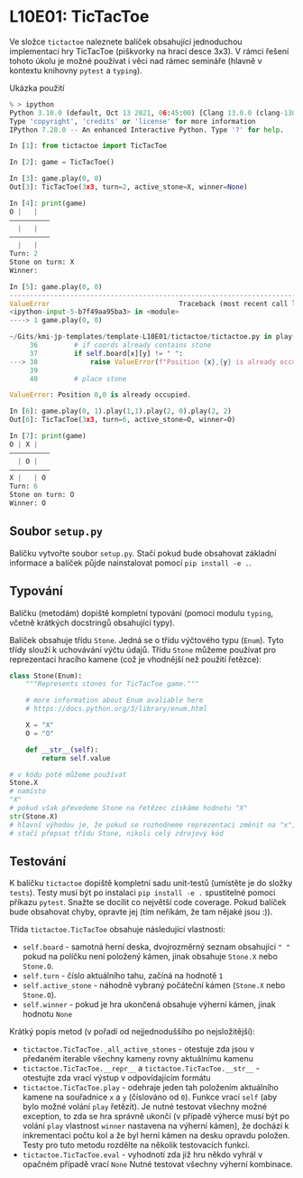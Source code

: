 # L10E01: TicTacToe
Ve složce `tictactoe` naleznete balíček obsahující jednoduchou implementaci hry TicTacToe (piškvorky na hrací desce 3x3). V rámci řešení tohoto úkolu je možné používat i věci nad rámec semináře (hlavně v kontextu knihovny `pytest` a `typing`).

Ukázka použití

```python
% > ipython
Python 3.10.0 (default, Oct 13 2021, 06:45:00) [Clang 13.0.0 (clang-1300.0.29.3)]
Type 'copyright', 'credits' or 'license' for more information
IPython 7.28.0 -- An enhanced Interactive Python. Type '?' for help.

In [1]: from tictactoe import TicTacToe

In [2]: game = TicTacToe()

In [3]: game.play(0, 0)
Out[3]: TicTacToe(3x3, turn=2, active_stone=X, winner=None)

In [4]: print(game)
O |   |  
––––––––––
  |   |  
––––––––––
  |   |  
Turn: 2
Stone on turn: X
Winner: 

In [5]: game.play(0, 0)
---------------------------------------------------------------------------
ValueError                                Traceback (most recent call last)
<ipython-input-5-b7f49aa95ba3> in <module>
----> 1 game.play(0, 0)

~/Gits/kmi-jp-templates/template-L10E01/tictactoe/tictactoe.py in play(self, x, y)
     36         # if coords already contains stone
     37         if self.board[x][y] != " ":
---> 38             raise ValueError(f"Position {x},{y} is already occupied.")
     39 
     40         # place stone

ValueError: Position 0,0 is already occupied.

In [6]: game.play(0, 1).play(1,1).play(2, 0).play(2, 2)
Out[6]: TicTacToe(3x3, turn=6, active_stone=O, winner=O)

In [7]: print(game)
O | X |  
––––––––––
  | O |  
––––––––––
X |   | O
Turn: 6
Stone on turn: O
Winner: O
```

## Soubor `setup.py`
Balíčku vytvořte soubor `setup.py`. Stačí pokud bude obsahovat základní informace a balíček půjde nainstalovat pomocí `pip install -e .`.

## Typování
Balíčku (metodám) dopiště kompletní typování (pomoci modulu `typing`, včetně krátkých docstringů obsahující typy).

Balíček obsahuje třídu `Stone`. Jedná se o třídu výčtového typu (`Enum`). Tyto třídy slouží k uchovávání výčtu údajů. Třídu `Stone` můžeme používat pro reprezentaci hracího kamene (což je vhodnější než použití řetězce):

```python
class Stone(Enum):
    """Represents stones for TicTacToe game."""

    # more information about Enum avaliable here
    # https://docs.python.org/3/library/enum.html

    X = "X"
    O = "O"

    def __str__(self):
        return self.value

# v kódu poté můžeme používat
Stone.X
# namísto
"X"
# pokud však převedeme Stone na řetězec získáme hodnotu "X"
str(Stone.X)
# hlavní výhodou je, že pokud se rozhodneme reprezentaci změnit na "x", 
# stačí přepsat třídu Stone, nikoli celý zdrojový kód
```

## Testování
K balíčku `tictactoe` dopiště kompletní sadu unit-testů (umístěte je do složky `tests`). Testy musí být po instalaci `pip install -e .` spustitelné pomoci příkazu `pytest`. Snažte se docílit co největší code coverage. Pokud balíček bude obsahovat chyby, opravte jej (tím neříkám, že tam nějaké jsou :)).

Třída `tictactoe.TicTacToe` obsahuje následující vlastnosti:

* `self.board` - samotná herní deska, dvojrozměrný seznam obsahující `" "` pokud na políčku není položený kámen, jinak obsahuje `Stone.X` nebo `Stone.O`.
* `self.turn` - číslo aktuálního tahu, začíná na hodnotě `1`
* `self.active_stone` - náhodně vybraný počáteční kámen (`Stone.X` nebo `Stone.O`).
* `self.winner` - pokud je hra ukončená obsahuje výherní kámen, jinak hodnotu `None`

Krátký popis metod (v pořadí od nejjednoduššího po nejsložitější):

* `tictactoe.TicTacToe._all_active_stones` - otestuje zda jsou v předaném iterable všechny kameny rovny aktuálnímu kamenu
* `tictactoe.TicTacToe.__repr__` a `tictactoe.TicTacToe.__str__` - otestujte zda vrací výstup v odpovídajícím formátu
* `tictactoe.TicTacToe.play` - odehraje jeden tah položením aktuálního kamene na souřadnice `x` a `y` (číslováno od `0`). Funkce vrací `self` (aby bylo možné volání `play` řetězit). Je nutné testovat všechny možné exception, to zda se hra správně ukončí (v případě výherce musí být po volání `play` vlastnost `winner` nastavena na výherní kámen), že dochází k inkrementaci počtu kol a že byl herní kámen na desku opravdu položen. Testy pro tuto metodu rozdělte na několik testovacích funkcí.
* `tictactoe.TicTacToe.eval` - vyhodnotí zda již hru někdo vyhrál v opačném případě vrací `None` Nutné testovat všechny výherní kombinace.


